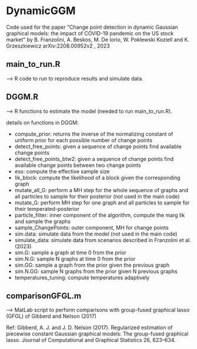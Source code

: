 # DynamicGGM
Code used for the paper "Change point detection in dynamic Gaussian graphical models: the impact of COVID-19 pandemic on the US stock market"  by B. Franzolini, A. Beskos, M. De Iorio, W. Poklewski Koziell and K. Grzeszkiewicz  arXiv:2208.00952v2 , 2023

## main_to_run.R 
--> R code to run to reproduce results and simulate data.

## DGGM.R 
--> R functions to estimate the model (needed to run main_to_run.R).

details on functions in DGGM: 
- compute_prior: returns the inverse of the normalizing constant of uniform prior for each possible number of change points
- detect_free_points: given a sequence of change points find available change points
- detect_free_points_btw2: given a sequence of change points find available change points between two change points
- ess: compute the effective sample size
- lik_block: compute the likelihood of a block given the corresponding graph
- mutate_all_G: perform a MH step for the whole sequence of graphs and all particles to sample for their posterior (not used in the main code)
- mutate_G: perform MH step for one graph and all particles to sample for their temperated-posterior
- particle_filter: inner component of the algorithm, compute the marg lik and sample the graphs
- sample_ChangePoints: outer component, MH for change points
- sim.data: simulate data from the model (not used in the main code)
- simulate_data: simulate data from scenarios described in Franzolini et al. (2023)
- sim.G: sample a graph at time 0 from the prior
- sim.N.G: sample N graphs at time 0 from the prior
- sim.GG: sample a graph from the prior given the previous graph
- sim.N.GG: sample N graphs from the prior given N previous graphs
- temperatures_tuning: compute temperatures adaptively

## comparisonGFGL.m
--> MatLab script to perform comparisons with group-fused graphical lasso (GFGL) of Gibberd and Nelson (2017)

Ref: 
Gibberd, A. J. and J. D. Nelson (2017). Regularized estimation of piecewise constant Gaussian graphical models:
The group-fused graphical lasso. Journal of Computational and Graphical Statistics 26, 623–634.
